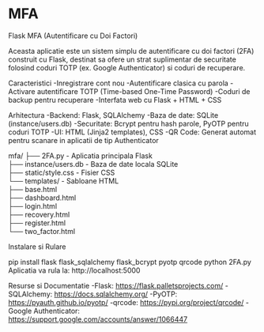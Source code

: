 # MFA
Flask MFA (Autentificare cu Doi Factori)

Aceasta aplicatie este un sistem simplu de autentificare cu doi factori (2FA) construit cu Flask, destinat sa ofere un strat suplimentar de securitate folosind coduri TOTP (ex. Google Authenticator) si coduri de recuperare.

Caracteristici
-Inregistrare cont nou
-Autentificare clasica cu parola
-Activare autentificare TOTP (Time-based One-Time Password)
-Coduri de backup pentru recuperare
-Interfata web cu Flask + HTML + CSS

Arhitectura
-Backend: Flask, SQLAlchemy
-Baza de date: SQLite (instance/users.db)
-Securitate: Bcrypt pentru hash parole, PyOTP pentru coduri TOTP
-UI: HTML (Jinja2 templates), CSS
-QR Code: Generat automat pentru scanare in aplicatii de tip Authenticator

mfa/
├── 2FA.py                    - Aplicatia principala Flask  
├── instance/users.db         - Baza de date locala SQLite  
├── static/style.css          - Fisier CSS  
└── templates/                - Sabloane HTML  
    ├── base.html  
    ├── dashboard.html  
    ├── login.html  
    ├── recovery.html  
    ├── register.html  
    └── two_factor.html  

Instalare si Rulare
    
pip install flask flask_sqlalchemy flask_bcrypt pyotp qrcode
python 2FA.py
Aplicatia va rula la: http://localhost:5000

Resurse si Documentatie
-Flask: https://flask.palletsprojects.com/
-SQLAlchemy: https://docs.sqlalchemy.org/
-PyOTP: https://pyauth.github.io/pyotp/
-qrcode: https://pypi.org/project/qrcode/
-Google Authenticator: https://support.google.com/accounts/answer/1066447
